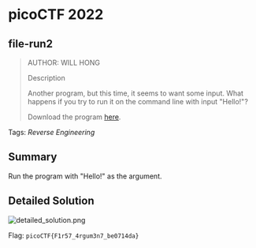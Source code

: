 # picoCTF 2022
## file-run2

> AUTHOR: WILL HONG
>
> Description
>
> Another program, but this time, it seems to want some input. What happens if you try to run it on the command line with input "Hello!"?
>
> Download the program [here](https://github.com/03npan/ctf-write-ups/blob/main/picoctf_2022/reverse_engineering/file_run2/run).

Tags: *Reverse Engineering*

## Summary

Run the program with "Hello!" as the argument.

## Detailed Solution

![detailed_solution.png](https://github.com/03npan/ctf-write-ups/blob/main/picoctf-2022/reverse_engineering/file_run2/detailed_solution.png)

Flag: `picoCTF{F1r57_4rgum3n7_be0714da}`